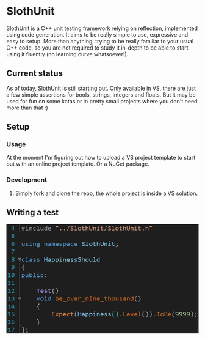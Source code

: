 # SlothUnit

SlothUnit is a C++ unit testing framework relying on reflection, implemented using code generation. It aims to be really simple to use, expressive and easy to setup. More than anything, trying to be really familiar to your usual C++ code, so you are not required to study it in-depth to be able to start using it fluently (no learning curve whatsoever!).


## Current status

As of today, SlothUnit is still starting out. Only available in VS, there are just a few simple assertions for bools, strings, integers and floats. But it may be used for fun on some katas or in pretty small projects where you don't need more than that :)


## Setup

### Usage

At the moment I'm figuring out how to upload a VS project template to start out with an online project template. Or a NuGet package.

### Development

1. Simply fork and clone the repo, the whole project is inside a VS solution.


## Writing a test

![Example](sample_test.png)
